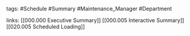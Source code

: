 tags:
	#Schedule
	#Summary
	#Maintenance_Manager
	#Department


links:
	[[000.000 Executive Summary]]
	[[000.005 Interactive Summary]]
	[[020.005 Scheduled Loading]]
